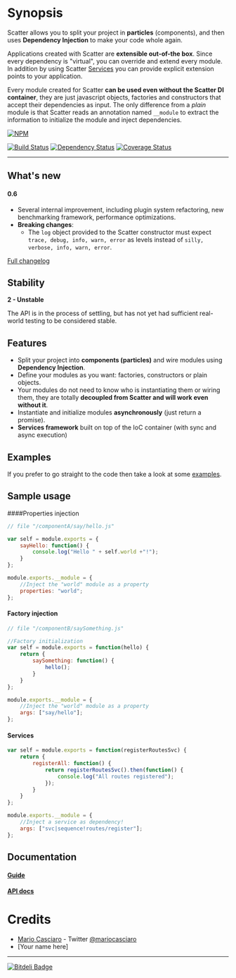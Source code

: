 Synopsis
======

Scatter allows you to split your project in **particles** (components), and then uses **Dependency Injection** to make your code whole again.

Applications created with Scatter are **extensible out-of-the box**. Since every dependency is "virtual", you can override and extend every module. In addition by using Scatter [Services](#services) you can provide explicit extension points to your application.

Every module created for Scatter **can be used even without the Scatter DI container**, they are just javascript objects, factories and constructors that accept their dependencies as input. The only difference from a *plain* module is that Scatter reads an annotation named `__module` to extract the information to initialize the module and inject dependencies.

[![NPM](https://nodei.co/npm/scatter.png?downloads=true)](https://nodei.co/npm/scatter/)

[![Build Status](https://travis-ci.org/mariocasciaro/scatter.png)](https://travis-ci.org/mariocasciaro/scatter) [![Dependency Status](https://david-dm.org/mariocasciaro/scatter.png)](https://david-dm.org/mariocasciaro/scatter) [![Coverage Status](https://coveralls.io/repos/mariocasciaro/scatter/badge.png)](https://coveralls.io/r/mariocasciaro/scatter)

-----

## What's new

#### 0.6

* Several internal improvement, including plugin system refactoring, new benchmarking framework, performance optimizations.
* **Breaking changes**:
  * The `log` object provided to the Scatter constructor must expect `trace, debug, info, warn, error` as levels instead of `silly, verbose, info, warn, error`.

[Full changelog](https://github.com/mariocasciaro/scatter/blob/master/CHANGES.md)

## Stability

**2 - Unstable**

The API is in the process of settling, but has not yet had
sufficient real-world testing to be considered stable.


## Features

- Split your project into **components (particles)** and wire  modules using **Dependency Injection**.
- Define your modules as you want: factories, constructors or plain objects. 
- Your modules do not need to know who is instantiating them or wiring them, they are totally **decoupled from Scatter and will work even without it**.
- Instantiate and initialize modules **asynchronously** (just return a promise).
- **Services framework** built on top of the IoC container (with sync and async execution)

## Examples

If you prefer to go straight to the code then take a look at some [examples](https://github.com/mariocasciaro/scatter/tree/master/examples).

## Sample usage

####Properties injection

```javascript
// file "/componentA/say/hello.js"

var self = module.exports = {
    sayHello: function() {
        console.log("Hello " + self.world +"!");
    }
};

module.exports.__module = {
    //Inject the "world" module as a property
    properties: "world";
};
```

#### Factory injection

```javascript
// file "/componentB/saySomething.js"

//Factory initialization
var self = module.exports = function(hello) {
    return {
        saySomething: function() {
            hello();
        }
    }
};

module.exports.__module = {
    //Inject the "world" module as a property
    args: ["say/hello"];
};
```
#### Services
```javascript
var self = module.exports = function(registerRoutesSvc) {
    return {
        registerAll: function() {
            return registerRoutesSvc().then(function() {
                console.log("All routes registered");
            });
        }
    }
};

module.exports.__module = {
    //Inject a service as dependency!
    args: ["svc|sequence!routes/register"];
};
```

## Documentation

#### [Guide](https://github.com/mariocasciaro/scatter/wiki/Guide)
#### [API docs](https://github.com/mariocasciaro/scatter/wiki/API-Documentation)

# Credits

* [Mario Casciaro](https://github.com/mariocasciaro) - Twitter [@mariocasciaro](https://twitter.com/mariocasciaro)
* [Your name here]

-----

[![Bitdeli Badge](https://d2weczhvl823v0.cloudfront.net/mariocasciaro/scatter/trend.png)](https://bitdeli.com/free "Bitdeli Badge")
